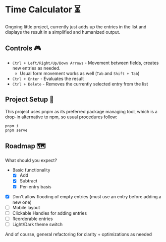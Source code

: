 # Time Calculator ⏳

Ongoing little project, currently just adds up the entries in the list and displays the result in a simplified and humanized output.

## Controls 🎮
- `Ctrl + Left/Right/Up/Down Arrows` - Movement between fields, creates new entries as needed.
  - Usual form movement works as well (`Tab` and `Shift + Tab`)
- `Ctrl + Enter` - Evaluates the result
- `Ctrl + Delete` - Removes the currently selected entry from the list

## Project Setup 🔧
This project uses pnpm as its preferred package managing tool, which is a drop-in alternative to npm, so usual procedures follow:
```
pnpm i
pnpm serve
```

## Roadmap 🗺
What should you expect?

- Basic functionality
  - [x] Add
  - [x] Subtract
  - [x] Per-entry basis
- [x] Don't allow flooding of empty entries (must use an entry before adding a new one)
- [ ] Mobile layout
- [ ] Clickable Handles for adding entries
- [ ] Reorderable entries
- [ ] Light/Dark theme switch

And of course, general refactoring for clarity + optimizations as needed
